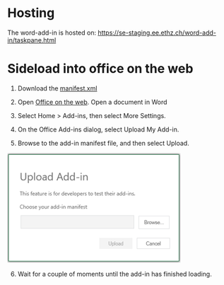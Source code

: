 # Hosting

The word-add-in is hosted on: https://se-staging.ee.ethz.ch/word-add-in/taskpane.html

# Sideload into office on the web

1. Download the [manifest.xml](https://github.com/science-editor/word-add-in/blob/main/manifest.xml) 

2. Open [Office on the web](https://m365.cloud.microsoft/). Open a document in Word

3. Select Home > Add-ins, then select More Settings.

4. On the Office Add-ins dialog, select Upload My Add-in.

5. Browse to the add-in manifest file, and then select Upload.

![img.png](assets/add-in-upload-window.png)

6. Wait for a couple of moments until the add-in has finished loading.